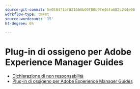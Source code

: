 ```yaml
---
source-git-commit: 5e0584f1bf0216b8b00f00b9fe46fa682c244e08
workflow-type: tm+mt
source-wordcount: '15'
ht-degree: 6%

---
```

# Plug-in di ossigeno per Adobe Experience Manager Guides

- [Dichiarazione di non responsabilità](rebranding-disclaimer.md)
- [Plug-in di ossigeno per Adobe Experience Manager Guides](use-aem-connector.md)

